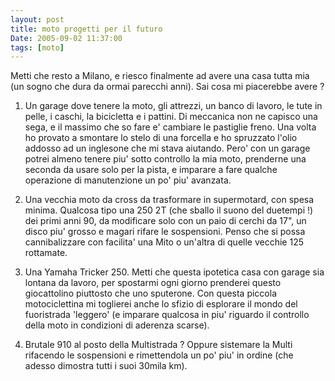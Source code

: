 ```yaml
---
layout: post
title: moto progetti per il futuro
Date: 2005-09-02 11:37:00
tags: [moto]
---
```

 

Metti che resto a Milano, e riesco finalmente ad avere una casa tutta mia (un sogno che dura da ormai parecchi anni). Sai cosa mi piacerebbe avere ?  
 
  1. Un garage dove tenere la moto, gli attrezzi, un banco di lavoro, le tute in pelle, i caschi, la bicicletta e i pattini. Di meccanica non ne capisco una sega, e il massimo che so fare e' cambiare le pastiglie freno. Una volta ho provato a smontare lo stelo di una forcella e ho spruzzato l'olio addosso ad un inglesone che mi stava aiutando. Pero' con un garage potrei almeno tenere piu' sotto controllo la mia moto, prenderne una seconda da usare solo per la pista, e imparare a fare qualche operazione di manutenzione un po' piu' avanzata.
  

  2. Una vecchia moto da cross da trasformare in supermotard, con spesa minima. Qualcosa tipo una 250 2T (che sballo il suono del duetempi !) dei primi anni 90, da modificare solo con un paio di cerchi da 17", un disco piu' grosso e magari rifare le sospensioni. Penso che si possa cannibalizzare con facilita' una Mito o un'altra di quelle vecchie 125 rottamate.
  

  3. Una Yamaha Tricker 250. Metti che questa ipotetica casa con garage sia lontana da lavoro, per spostarmi ogni giorno prenderei questo giocattolino piuttosto che uno sputerone. Con questa piccola motociclettina mi toglierei anche lo sfizio di esplorare il mondo del fuoristrada 'leggero' (e imparare qualcosa in piu' riguardo il controllo della moto in condizioni di aderenza scarse).
  

  4. Brutale 910 al posto della Multistrada ? Oppure sistemare la Multi rifacendo le sospensioni e rimettendola un po' piu' in ordine (che adesso dimostra tutti i suoi 30mila km).
  

